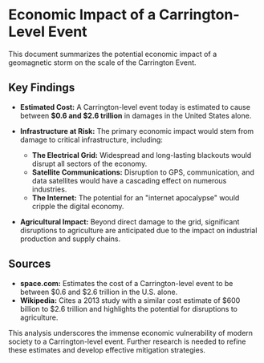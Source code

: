 # Economic Impact of a Carrington-Level Event

This document summarizes the potential economic impact of a geomagnetic storm on the scale of the Carrington Event.

## Key Findings

*   **Estimated Cost:** A Carrington-level event today is estimated to cause between **$0.6 and $2.6 trillion** in damages in the United States alone.

*   **Infrastructure at Risk:** The primary economic impact would stem from damage to critical infrastructure, including:
    *   **The Electrical Grid:** Widespread and long-lasting blackouts would disrupt all sectors of the economy.
    *   **Satellite Communications:** Disruption to GPS, communication, and data satellites would have a cascading effect on numerous industries.
    *   **The Internet:** The potential for an "internet apocalypse" would cripple the digital economy.

*   **Agricultural Impact:** Beyond direct damage to the grid, significant disruptions to agriculture are anticipated due to the impact on industrial production and supply chains.

## Sources

*   **space.com:** Estimates the cost of a Carrington-level event to be between $0.6 and $2.6 trillion in the U.S. alone.
*   **Wikipedia:** Cites a 2013 study with a similar cost estimate of $600 billion to $2.6 trillion and highlights the potential for disruptions to agriculture.

This analysis underscores the immense economic vulnerability of modern society to a Carrington-level event. Further research is needed to refine these estimates and develop effective mitigation strategies.
